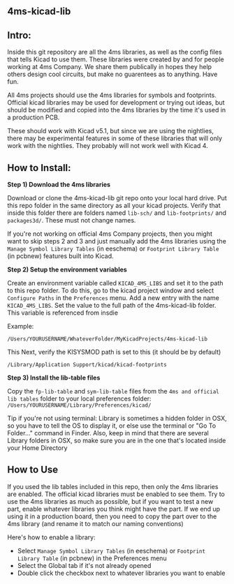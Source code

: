4ms-kicad-lib
-------------

Intro:
-----

Inside this git repository are all the 4ms libraries, as well as the config files that tells Kicad to use them. These libraries were created by and for people working at 4ms Company. We share them publically in hopes they help others design cool circuits, but make no guarentees as to anything. Have fun.

All 4ms projects should use the 4ms libraries for symbols and footprints. Official kicad libraries may be used for development or trying out ideas, but should be modified and copied into the 4ms libraries by the time it's used in a production PCB. 

These should work with Kicad v5.1, but since we are using the nightlies, there may be experimental features in some of these libraries that will only work with the nightlies. They probably will not work well with Kicad 4.

How to Install:
----------


__Step 1) Download the 4ms libraries__

Download or clone the 4ms-kicad-lib git repo onto your local hard drive.
Put this repo folder in the same directory as all your kicad projects.
Verify that inside this folder there are folders named `lib-sch/` and `lib-footprints/` and `packages3d/`. These must not change names.

If you're not working on official 4ms Company projects, then you might want to skip steps 2 and 3 and just manually add the 4ms libraries using the `Manage Symbol Library Tables` (in eeschema) or `Footprint Library Table` (in pcbnew) features built into Kicad.

__Step 2) Setup the environment variables__

Create an environment variable called `KICAD_4MS_LIBS` and set it to the path to this repo folder. To do this, go to the kicad project window and select `Configure Paths` in the `Preferences` menu. Add a new entry with the name `KICAD_4MS_LIBS`. Set the value to the full path of the 4ms-kicad-lib folder. This variable is referenced from insdie

Example:

`/Users/YOURUSERNAME/WhateverFolder/MyKicadProjects/4ms-kicad-lib`

This Next, verify the KISYSMOD path is set to this (it should be by default)

`/Library/Application Support/kicad/kicad-footprints`


__Step 3) Install the lib-table files__

Copy the `fp-lib-table` and `sym-lib-table` files from the `4ms and official lib tables` folder to your local preferences folder: `/Users/YOURUSERNAME/Library/Preferences/kicad/`

Tip if you're not using terminal: Library is sometimes a hidden folder in OSX, so you have to tell the OS to display it, or else use the terminal or "Go To Folder..." command in Finder. Also, keep in mind that there are several Library folders in OSX, so make sure you are in the one that's located inside your Home Directory



How to Use
-----------

If you used the lib tables included in this repo, then only the 4ms libraries are enabled. The official kicad libraries must be enabled to see them.
Try to use the 4ms libraries as much as possible, but if you want to test a new part, enable whatever libraries you think might have the part. If we end up using it in a production board, then you need to copy the part over to the 4ms library (and rename it to match our naming conventions)

Here's how to enable a library:

  * Select `Manage Symbol Library Tables` (in eeschema) or `Footprint Library Table` (in pcbnew) in the Preferences menu
  * Select the Global tab if it's not already opened
  * Double click the checkbox next to whatever libraries you want to enable

  
